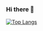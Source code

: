 ### Hi there 🤖
[![Top Langs](https://github-readme-stats.vercel.app/api/top-langs/?username=hiramcastillo36&langs_count=8)](https://github.com/hiramcastillo36/github-readme-stats)
